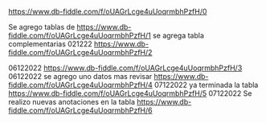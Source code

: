 
https://www.db-fiddle.com/f/oUAGrLcge4uUoqrmbhPzfH/0

Se agrego tablas de https://www.db-fiddle.com/f/oUAGrLcge4uUoqrmbhPzfH/1
se agrega tabla complementarias 021222 https://www.db-fiddle.com/f/oUAGrLcge4uUoqrmbhPzfH/2

06122022 https://www.db-fiddle.com/f/oUAGrLcge4uUoqrmbhPzfH/3
06122022 se agrego uno datos mas revisar https://www.db-fiddle.com/f/oUAGrLcge4uUoqrmbhPzfH/4
07122022 ya terminada la tabla https://www.db-fiddle.com/f/oUAGrLcge4uUoqrmbhPzfH/5
07122022 Se realizo nuevas anotaciones en la tabla https://www.db-fiddle.com/f/oUAGrLcge4uUoqrmbhPzfH/6
